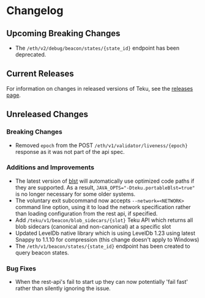 
# Changelog

## Upcoming Breaking Changes
- The `/eth/v2/debug/beacon/states/{state_id}` endpoint has been deprecated.

## Current Releases

For information on changes in released versions of Teku, see the [releases page](https://github.com/Consensys/teku/releases).

## Unreleased Changes

### Breaking Changes
- Removed `epoch` from the POST `/eth/v1/validator/liveness/{epoch}` response as it was not part of the api spec.

### Additions and Improvements
- The latest version of [blst](https://github.com/supranational/blst) will automatically use optimized code paths if they are supported. As a result, `JAVA_OPTS="-Dteku.portableBlst=true"` is no longer necessary for some older systems.
- The voluntary exit subcommand now accepts `--network=<NETWORK>` command line option, using it to load the network specification rather than loading configuration from the rest api, if specified. 
- Add `/teku/v1/beacon/blob_sidecars/{slot}` Teku API which returns all blob sidecars (canonical and non-canonical) at a specific slot
- Updated LevelDb native library which is using LevelDb 1.23 using latest Snappy to 1.1.10 for compression (this change doesn't apply to Windows)
- The `/eth/v1/beacon/states/{state_id}` endpoint has been created to query beacon states.

### Bug Fixes
- When the rest-api's fail to start up they can now potentially 'fail fast' rather than silently ignoring the issue.